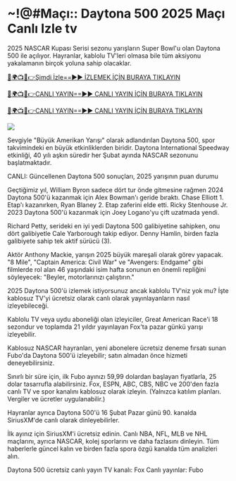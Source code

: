 # ~!@#Maçı:: Daytona 500 2025 Maçı Canlı Izle tv #

2025 NASCAR Kupası Serisi sezonu yarışların Super Bowl'u olan Daytona 500 ile açılıyor. Hayranlar, kablolu TV'leri olmasa bile tüm aksiyonu yakalamanın birçok yoluna sahip olacaklar.

[🔴🌍📺📱👉Şimdi İzle==►► İZLEMEK İÇİN BURAYA TIKLAYIN](https://t.co/BZ3uwsHPH6)

[🔴🌍📺📱👉CANLI YAYIN==►► CANLI YAYIN İÇİN BURAYA TIKLAYIN](https://t.co/BZ3uwsHPH6)

[🔴🌍📺📱👉CANLI YAYIN==►► CANLI YAYIN İÇİN BURAYA TIKLAYIN](https://t.co/BZ3uwsHPH6)

<a href="https://t.co/BZ3uwsHPH6" rel="nofollow" data-target="animated-image.originalLink"><img src="https://camo.githubusercontent.com/1be82823e85778f8a57db5ea2a2e46822e8721e5be32dc31a466a7df3bb16d49/68747470733a2f2f636c6173736963616c7363686f6f6c6f6662616c6c65746c692e636f6d2f6e686b2f72676273727465672e676966" data-canonical-src="https://classicalschoolofballetli.com/nhk/rgbsrteg.gif" style="max-width: 100%; display: inline-block;" data-target="animated-image.originalImage"></a>

Sevgiyle "Büyük Amerikan Yarışı" olarak adlandırılan Daytona 500, spor takvimindeki en büyük etkinliklerden biridir. Daytona International Speedway etkinliği, 40 yılı aşkın süredir her Şubat ayında NASCAR sezonunu başlatmaktadır.

CANLI: Güncellenen Daytona 500 sonuçları, 2025 yarışının puan durumu

Geçtiğimiz yıl, William Byron sadece dört tur önde gitmesine rağmen 2024 Daytona 500'ü kazanmak için Alex Bowman'ı geride bıraktı. Chase Elliott 1. Etap'ı kazanırken, Ryan Blaney 2. Etap zaferini elde etti. Ricky Stenhouse Jr. 2023 Daytona 500'ü kazanmak için Joey Logano'yu çift uzatmada yendi.

Richard Petty, serideki en iyi yedi Daytona 500 galibiyetine sahipken, onu dört galibiyetle Cale Yarborough takip ediyor. Denny Hamlin, birden fazla galibiyete sahip tek aktif sürücü (3).

Aktör Anthony Mackie, yarışın 2025 büyük mareşali olarak görev yapacak. "8 Mile", "Captain America: Civil War" ve "Avengers: Endgame" gibi filmlerde rol alan 46 yaşındaki isim hafta sonunun en önemli repliğini söyleyecek: "Beyler, motorlarınızı çalıştırın."

2025 Daytona 500'ü izlemek istiyorsunuz ancak kablolu TV'niz yok mu? İşte kablosuz TV'yi ücretsiz olarak canlı olarak yayınlayanların nasıl izleyebileceği.

Kablolu TV veya uydu aboneliği olan izleyiciler, Great American Race'i 18 sezondur ve toplamda 21 yıldır yayınlayan Fox'ta pazar günkü yarışı izleyebilir.

Kablosuz NASCAR hayranları, yeni abonelere ücretsiz deneme fırsatı sunan Fubo'da Daytona 500'ü izleyebilir; satın almadan önce hizmeti deneyebilirsiniz.

Sınırlı bir süre için, ilk Fubo ayınızı 59,99 dolardan başlayan fiyatlarla, 25 dolar tasarrufla alabilirsiniz. Fox, ESPN, ABC, CBS, NBC ve 200'den fazla canlı TV ve spor kanalını kablosuz olarak izleyin. (Yalnızca katılım planları. Vergiler ve ücretler uygulanabilir.)

Hayranlar ayrıca Daytona 500'ü 16 Şubat Pazar günü 90. kanalda SiriusXM'de canlı olarak dinleyebilirler.

İlk ayınız için SiriusXM'i ücretsiz edinin. Canlı NBA, NFL, MLB ve NHL maçlarını, ayrıca NASCAR, kolej sporlarını ve daha fazlasını dinleyin. Tüm haberlerle güncel kalın ve birden fazla spora özgü kanalda tüm analizleri alın.

Daytona 500 ücretsiz canlı yayın
TV kanalı: Fox
Canlı yayınlar: Fubo
